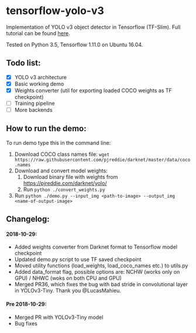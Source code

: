 # tensorflow-yolo-v3

Implementation of YOLO v3 object detector in Tensorflow (TF-Slim). Full tutorial can be found [here](https://medium.com/@pawekapica_31302/implementing-yolo-v3-in-tensorflow-tf-slim-c3c55ff59dbe).

Tested on Python 3.5, Tensorflow 1.11.0 on Ubuntu 16.04.

## Todo list:
- [x] YOLO v3 architecture
- [x] Basic working demo
- [x] Weights converter (util for exporting loaded COCO weights as TF checkpoint)
- [ ] Training pipeline
- [ ] More backends

## How to run the demo:
To run demo type this in the command line:

1. Download COCO class names file: `wget https://raw.githubusercontent.com/pjreddie/darknet/master/data/coco.names`
2. Download and convert model weights:    
    1. Download binary file with weights from https://pjreddie.com/darknet/yolo/
    2. Run `python ./convert_weights.py`
3. Run `python ./demo.py --input_img <path-to-image> --output_img <name-of-output-image>`

## Changelog:
#### 2018-10-29: 
- Added weights converter from Darknet format to Tensorflow model checkpoint
- Updated demo.py script to use TF saved checkpoint
- Moved utility functions (load_weights, load_coco_names etc.) to utils.py
- Added data_format flag, possible options are: NCHW (works only on GPU) / NHWC (woks on both CPU and GPU)
- Merged PR36, which fixes the bug with bad stride in convolutional layer in YOLOv3-Tiny. Thank you @LucasMahieu.
#### Pre 2018-10-29: 
- Merged PR with YOLOv3-Tiny model
- Bug fixes